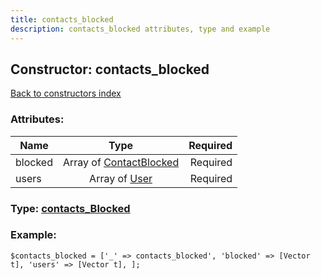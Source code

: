 ```yaml
---
title: contacts_blocked
description: contacts_blocked attributes, type and example
---
```

## Constructor: contacts\_blocked  
[Back to constructors index](index.md)



### Attributes:

| Name     |    Type       | Required |
|----------|:-------------:|---------:|
|blocked|Array of [ContactBlocked](../types/ContactBlocked.md) | Required|
|users|Array of [User](../types/User.md) | Required|



### Type: [contacts\_Blocked](../types/contacts_Blocked.md)


### Example:

```
$contacts_blocked = ['_' => contacts_blocked', 'blocked' => [Vector t], 'users' => [Vector t], ];
```